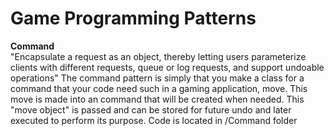 <h1>Game Programming Patterns </h1>
	<b>Command</b></br>
	"Encapsulate a request as an object, thereby letting users parameterize clients with different requests, queue or log requests, and support undoable operations"
	The command pattern is simply that you make a class for a command that your code need such in a gaming application, move. This move is made into an command that will be created when needed. This "move object" is passed and can be stored for future undo and later executed to perform its purpose.
	Code is located in /Command folder

